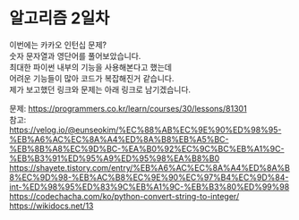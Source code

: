 # 알고리즘 2일차
이번에는 카카오 인턴십 문제?  
숫자 문자열과 영단어를 풀어보았습니다.  
최대한 파이썬 내부의 기능을 사용해본다고 했는데  
어려운 기능들이 많아 코드가 복잡해진거 같습니다.  
제가 보고했던 링크와 문제는 아래 링크로 남기겠습니다.  
  
문제: https://programmers.co.kr/learn/courses/30/lessons/81301  
참고: https://velog.io/@eunseokim/%EC%88%AB%EC%9E%90%ED%98%95-%EB%A6%AC%EC%8A%A4%ED%8A%B8%EB%A5%BC-%EB%8B%A8%EC%9D%BC-%EA%B0%92%EC%9C%BC%EB%A1%9C-%EB%B3%91%ED%95%A9%ED%95%98%EA%B8%B0  
https://shayete.tistory.com/entry/%EB%A6%AC%EC%8A%A4%ED%8A%B8%EC%9D%98-%EB%AC%B8%EC%9E%90%EC%97%B4%EC%9D%84-int-%ED%98%95%ED%83%9C%EB%A1%9C-%EB%B3%80%ED%99%98  
https://codechacha.com/ko/python-convert-string-to-integer/  
https://wikidocs.net/13  
